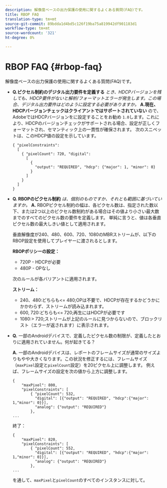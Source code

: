 ```yaml
---
description: 解像度ベースの出力保護の使用に関するよくある質問(FAQ)です。
title: RBOP FAQ
translation-type: tm+mt
source-git-commit: 89bdda1d4bd5c126f19ba75a819942df901183d1
workflow-type: tm+mt
source-wordcount: '321'
ht-degree: 0%

---
```



# RBOP FAQ {#rbop-faq}

解像度ベースの出力保護の使用に関するよくある質問(FAQ)です。

* **Q.ピクセル制約のデジタル出力要件を定義する** *とき、HDCPバージョンを残しても、HDCP要件がないと解析/フォーマットエラーが発生します。この場合、デジタル出力要件はどのように設定する必要がありますか。* **A.現在、HDCPバージョンチェックはクライアントではサポートされていない** ので、AdobeではHDCPバージョンをに設定することをお勧め `1.0`します。これにより、HDCPのバージョンチェックがサポートされる場合、設定が正しくフォーマットされ、セマンティック上の一貫性が確保されます。 次のスニペットは、このHDCP値の設定を示しています。

   ```
   { "pixelConstraints":  
     [  
       { "pixelCount": 720, "digital":  
         [  
           {  
             "output": "REQUIRED", "hdcp": {"major": 1, "minor": 0}  
           }  
         ]  
       }  
     ]  
   }
   ```

* **Q. RBOPのピクセル制約** *は、個別のものですか、それとも範囲に基づいていますか。* **A.** RBOPピクセル制約の幅は、各ピクセル数は、指定された数以下、または2つ以上のピクセル数制約がある場合はその値より小さい最大数までのすべてのピクセル数の要件を定義します。 単純に言うと、値は各垂直ピクセル数の最大しきい値として適用されます。

   垂直解像度が240、480、600、720、1080のMBRストリームが、以下のRBOP設定を使用してプレイヤーに渡されるとします。

   **RBOPポリシーの設定：**

   * 720P - HDCPが必要
   * 480P - OPなし

   次のルールが各バリアントに適用されます。

   **ストリーム：**

   * 240、480:どちらも&lt;= 480;OPは不要で、HDCPが存在するかどうかにかかわらず、ストリームが読み込まれます。
   * 600, 720:どちらも&lt;= 720;再生にはHDCPが必要です
   * 1080:> 720;ストリームが上記のルールに見つからないので、ブロックリスト（エラーが返されます）に表示されます。


* **Q.** 一部のAndroidデバイスで、定義したピクセル数の制限が、定義したとおりに適用されていません。何が起きてる？

   **A.** 一部のAndroidデバイスは、レポートのフレームサイズが通常のサイズよりもやや大きくなります。この状況を修正するには、フレームサイズ（`maxPixel`設定と`pixelCount`設定）を20ピクセル上に調整します。 例えば、フレームサイズの設定を次の値から上方に調整します。

   ```
   { 
       "maxPixel": 800, 
       "pixelConstraints": [ 
           { "pixelCount": 532, 
             "digital": [{"output": "REQUIRED", "hdcp":{"major": 1,"minor": 0}}], 
             "analog": {"output": "REQUIRED"} 
           }, 
   ... 
   ```

   終了：

   ```
   { 
       "maxPixel": 820, 
       "pixelConstraints": [ 
           { "pixelCount": 552, 
             "digital": [{"output": "REQUIRED", "hdcp":{"major": 1,"minor": 0}}], 
             "analog": {"output": "REQUIRED"} 
           }, 
   ... 
   ```

   を通して、`maxPixel`と`pixelCount`のすべてのインスタンスに対して。


